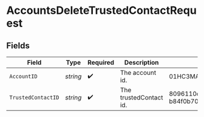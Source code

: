 # AccountsDeleteTrustedContactRequest


## Fields

| Field                                | Type                                 | Required                             | Description                          | Example                              |
| ------------------------------------ | ------------------------------------ | ------------------------------------ | ------------------------------------ | ------------------------------------ |
| `AccountID`                          | *string*                             | :heavy_check_mark:                   | The account id.                      | 01HC3MAQ4DR9QN1V8MJ4CN1HMK           |
| `TrustedContactID`                   | *string*                             | :heavy_check_mark:                   | The trustedContact id.               | 8096110d-fb55-4f9d-b883-b84f0b70d3ea |